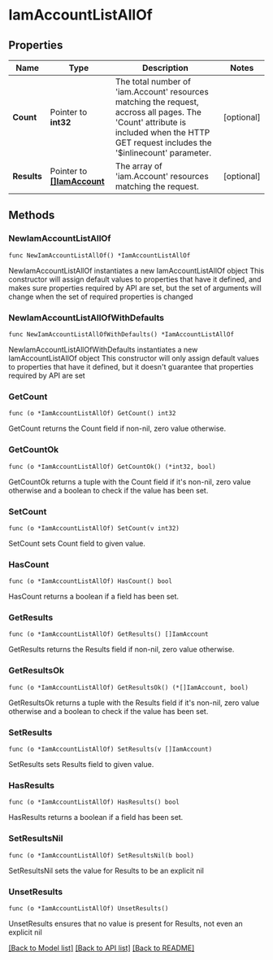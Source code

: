 # IamAccountListAllOf

## Properties

Name | Type | Description | Notes
------------ | ------------- | ------------- | -------------
**Count** | Pointer to **int32** | The total number of &#39;iam.Account&#39; resources matching the request, accross all pages. The &#39;Count&#39; attribute is included when the HTTP GET request includes the &#39;$inlinecount&#39; parameter. | [optional] 
**Results** | Pointer to [**[]IamAccount**](IamAccount.md) | The array of &#39;iam.Account&#39; resources matching the request. | [optional] 

## Methods

### NewIamAccountListAllOf

`func NewIamAccountListAllOf() *IamAccountListAllOf`

NewIamAccountListAllOf instantiates a new IamAccountListAllOf object
This constructor will assign default values to properties that have it defined,
and makes sure properties required by API are set, but the set of arguments
will change when the set of required properties is changed

### NewIamAccountListAllOfWithDefaults

`func NewIamAccountListAllOfWithDefaults() *IamAccountListAllOf`

NewIamAccountListAllOfWithDefaults instantiates a new IamAccountListAllOf object
This constructor will only assign default values to properties that have it defined,
but it doesn't guarantee that properties required by API are set

### GetCount

`func (o *IamAccountListAllOf) GetCount() int32`

GetCount returns the Count field if non-nil, zero value otherwise.

### GetCountOk

`func (o *IamAccountListAllOf) GetCountOk() (*int32, bool)`

GetCountOk returns a tuple with the Count field if it's non-nil, zero value otherwise
and a boolean to check if the value has been set.

### SetCount

`func (o *IamAccountListAllOf) SetCount(v int32)`

SetCount sets Count field to given value.

### HasCount

`func (o *IamAccountListAllOf) HasCount() bool`

HasCount returns a boolean if a field has been set.

### GetResults

`func (o *IamAccountListAllOf) GetResults() []IamAccount`

GetResults returns the Results field if non-nil, zero value otherwise.

### GetResultsOk

`func (o *IamAccountListAllOf) GetResultsOk() (*[]IamAccount, bool)`

GetResultsOk returns a tuple with the Results field if it's non-nil, zero value otherwise
and a boolean to check if the value has been set.

### SetResults

`func (o *IamAccountListAllOf) SetResults(v []IamAccount)`

SetResults sets Results field to given value.

### HasResults

`func (o *IamAccountListAllOf) HasResults() bool`

HasResults returns a boolean if a field has been set.

### SetResultsNil

`func (o *IamAccountListAllOf) SetResultsNil(b bool)`

 SetResultsNil sets the value for Results to be an explicit nil

### UnsetResults
`func (o *IamAccountListAllOf) UnsetResults()`

UnsetResults ensures that no value is present for Results, not even an explicit nil

[[Back to Model list]](../README.md#documentation-for-models) [[Back to API list]](../README.md#documentation-for-api-endpoints) [[Back to README]](../README.md)


